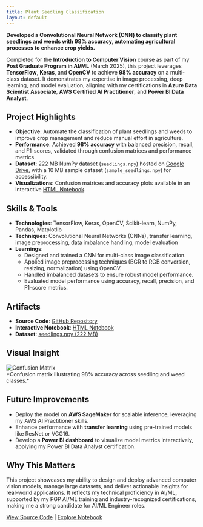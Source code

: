 ```yaml
---
title: Plant Seedling Classification
layout: default
---
```


**Developed a Convolutional Neural Network (CNN) to classify plant seedlings and weeds with 98% accuracy, automating agricultural processes to enhance crop yields.**

Completed for the **Introduction to Computer Vision** course as part of my **Post Graduate Program in AI/ML** (March 2025), this project leverages **TensorFlow**, **Keras**, and **OpenCV** to achieve **98% accuracy** on a multi-class dataset. It demonstrates my expertise in image processing, deep learning, and model evaluation, aligning with my certifications in **Azure Data Scientist Associate**, **AWS Certified AI Practitioner**, and **Power BI Data Analyst**.

## Project Highlights

- **Objective**: Automate the classification of plant seedlings and weeds to improve crop management and reduce manual effort in agriculture.
- **Performance**: Achieved **98% accuracy** with balanced precision, recall, and F1-scores, validated through confusion matrices and performance metrics.
- **Dataset**: 222 MB NumPy dataset (`seedlings.npy`) hosted on [Google Drive](https://drive.google.com/file/d/INSERT_YOUR_FILE_ID/view?usp=sharing), with a 10 MB sample dataset (`sample_seedlings.npy`) for accessibility.
- **Visualizations**: Confusion matrices and accuracy plots available in an interactive [HTML Notebook](https://github.com/tselva-AIML/AI-ML-Portfolio/raw/main/plant-seedling-classification/visuals/plant_seedling_notebook.html).

## Skills & Tools

- **Technologies**: TensorFlow, Keras, OpenCV, Scikit-learn, NumPy, Pandas, Matplotlib
- **Techniques**: Convolutional Neural Networks (CNNs), transfer learning, image preprocessing, data imbalance handling, model evaluation
- **Learnings**:
  - Designed and trained a CNN for multi-class image classification.
  - Applied image preprocessing techniques (BGR to RGB conversion, resizing, normalization) using OpenCV.
  - Handled imbalanced datasets to ensure robust model performance.
  - Evaluated model performance using accuracy, recall, precision, and F1-score metrics.

## Artifacts

- **Source Code**: [GitHub Repository](https://github.com/tselva-AIML/AI-ML-Portfolio/plant-seedling-classification)
- **Interactive Notebook**: [HTML Notebook](https://github.com/tselva-AIML/AI-ML-Portfolio/raw/main/plant-seedling-classification/visuals/plant_seedling_notebook.html)
- **Dataset**: [seedlings.npy (222 MB)](https://drive.google.com/file/d/INSERT_YOUR_FILE_ID/view?usp=sharing)

## Visual Insight

<img src="/assets/confusion_matrix.png" alt="Confusion Matrix" style="max-width: 100%; display: block; margin: 0 auto;">
*Confusion matrix illustrating 98% accuracy across seedling and weed classes.*

## Future Improvements

- Deploy the model on **AWS SageMaker** for scalable inference, leveraging my AWS AI Practitioner skills.
- Enhance performance with **transfer learning** using pre-trained models like ResNet or VGG16.
- Develop a **Power BI dashboard** to visualize model metrics interactively, applying my Power BI Data Analyst certification.

## Why This Matters

This project showcases my ability to design and deploy advanced computer vision models, manage large datasets, and deliver actionable insights for real-world applications. It reflects my technical proficiency in AI/ML, supported by my PGP AI/ML training and industry-recognized certifications, making me a strong candidate for AI/ML Engineer roles.

[View Source Code](https://github.com/tselva-AIML/AI-ML-Portfolio/plant-seedling-classification) | [Explore Notebook](https://github.com/tselva-AIML/AI-ML-Portfolio/raw/main/plant-seedling-classification/visuals/plant_seedling_notebook.html)
